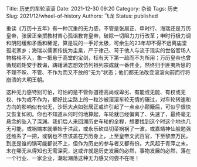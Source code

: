 Title: 历史的车轮滚滚
Date: 2021-12-30 09:20
Category: 杂谈
Tags: 历史
Slug: 2021/12/wheel-of-history
Authors: 飞龙
Status: published

重读《万历十五年》有一种沉重的无力感，不管是张居正、申时行、海瑞还是万历皇帝，张居正亲撰教材苦心孤诣教育皇帝，破除一切阻力力行改革；申时行极力调和阴阳缓和矛盾和稀泥，算是玩的一手好太极，可余生的23年却不得不远离庙堂孤老家乡；海瑞以儒家传统为圭臬，严于律己、苛于他人与流于现实的世俗官场人物格格不入，象一把悬于高堂的宝剑，枉有天下第一疏而不为所用；万历皇帝也曾循规蹈矩安于教诲，踌躇满志想效仿列祖列宗成就一番伟业，然终归于匪夷所思的不理不睬、不管、不作为而又不放的“无为”状态；他们都无法改变滚滚向前而行将崩溃的大明王朝。

这种无力感特别可怕，可怕的是不管你道德高尚或卑劣、有能或无能、有权或无权、作为或不作为，都好比尘路上的一粒沙被滚滚车轮无情的碾过，对车轮转速和方向的影响似有似无，沙砾大点如张居正或许引起了一点点小颠簸后，可似乎很快又恢复如初。你也不知道从何时何地算起，车轮就已经偏离了、失速了，最终毫无悬念的坠入了深渊。我们后人来回溯历史车轮的全程，想要找到这个时这个地也几无可能，或祸端本就肇始于洪武，或永乐砍瓜切菜祸祸了一波，或嘉靖神仙般勉强还维系了一把，或锅也不应该盖在万历身上，上至皇帝文武百官，下至黎庶万民，到底是谁的锅可能都说不上，但作为历史的参与者又都有份。大风起于青萍之末，末在哪无从得知也无需深究，这或许就是历史发展的必然，事物发展的必然，落在一个行业、一家企业，潮起潮落这种无力感又何尝不在呢！
